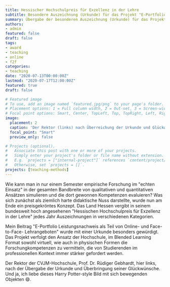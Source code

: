 ```yaml
---
title: Hessischer Hochschulpreis für Exzellenz in der Lehre
subtitle: Besondere Auszeichnung (Urkunde) für das Projekt "E-Portfolio Leistungsnachweis als Teil von Online- und Face-to-Face-Lehrangeboten"
summary: Übergabe der besonderen Auszeichnung (Urkunde) für das Projekt "E-Portfolio Leistungsnachweis als Teil von Online- und Face-to-Face-Lehrangeboten" im Rahmen des Hessischen Hochschulpreises für Exzellenz in der Lehre
authors:
- admin
featured: false
draft: false
tags:
- award
- teaching
- online
- f2f
categories:
- teaching
date: "2020-07-13T00:00:00Z"
lastmod: "2020-07-17T12:00:00Z"
featured: true
draft: false

# Featured image
# To use, add an image named `featured.jpg/png` to your page's folder.
# Placement options: 1 = Full column width, 2 = Out-set, 3 = Screen-width
# Focal point options: Smart, Center, TopLeft, Top, TopRight, Left, Right, BottomLeft, Bottom, BottomRight
image:
  placement: 2
  caption: 'Der Rektor (links) nach Überreichung der Urkunde und Glückwünsche'
  focal_point: "Smart"
  preview_only: false

# Projects (optional).
#   Associate this post with one or more of your projects.
#   Simply enter your project's folder or file name without extension.
#   E.g. `projects = ["internal-project"]` references `content/project/deep-learning/index.md`.
#   Otherwise, set `projects = []`.
projects: [teaching-methods]
---
```


Wie kann man in nur einem Semester empirische Forschung im "echten Einsatz" in der gesamten Bandbreite von qualitativen und quantitativen Ansätzen simulieren und die dort gewonnen Kompetenzen evaluieren? Was sich zunächst als ziemlich harte didaktische Nuss darstellte, wurde nun am Ende ein preisgekröntes Konzept. Das Land Hessen vergibt in seinem bundesweit hoch angesehenen "Hessischen Hochschulpreis für Exzellenz in der Lehre" jedes Jahr Auszeichnungen in verschiedenen Kategorien. 

Mein Beitrag "E-Portfolio Leistungsnachweis als Teil von Online- und Face-to-Face- Lehrangeboten" wurde mit einer Urkunde besonders gewürdigt. Das Projekt verfolgt den Ansatz der Hochschule, im Blended Learning Format sowohl virtuell, wie auch in physischen Formen die Forschungkompetenzen zu vermitteln, die von Studierenden im professionellen Kontext  immer stärker gefordert werden. 

Der Rektor der CVJM-Hochschule, Prof. Dr. Rüdiger Gebhardt, hier links, nach der Übergabe der Urkunde und Überbringung seiner Glückwünsche. Und ja, ich liebe dieses Harry Potter-style Bild mit sich bewegenden Objekten :smile:. 

